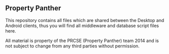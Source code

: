 ## Property Panther 

This repository contains all files which are shared between the Desktop and Android clients, thus you will find all middleware and database script files here.


All material is property of the PRCSE (Property Panther) team 2014 and is not subject to change from any third parties without permission.

